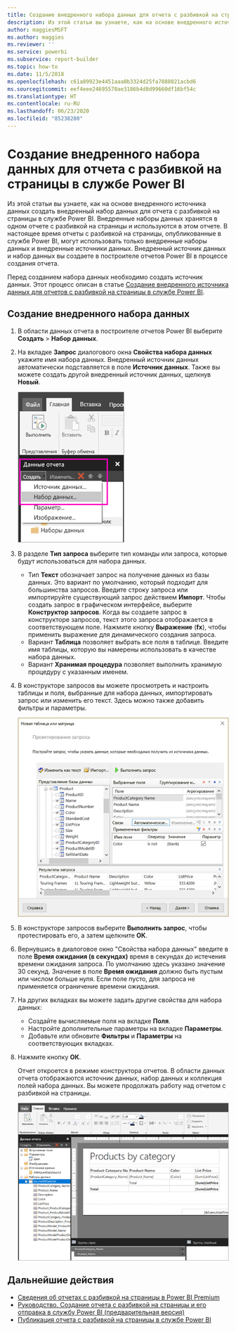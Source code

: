 ```yaml
---
title: Создание внедренного набора данных для отчета с разбивкой на страницы в Power BI
description: Из этой статьи вы узнаете, как на основе внедренного источника данных создать внедренный набор данных для отчета с разбивкой на страницы в службе Power BI.
author: maggiesMSFT
ms.author: maggies
ms.reviewer: ''
ms.service: powerbi
ms.subservice: report-builder
ms.topic: how-to
ms.date: 11/5/2018
ms.openlocfilehash: c61a89923e4451aaa0b3324d25fa7888021acbd6
ms.sourcegitcommit: eef4eee24695570ae3186b4d8d99660df16bf54c
ms.translationtype: HT
ms.contentlocale: ru-RU
ms.lasthandoff: 06/23/2020
ms.locfileid: "85238280"
---
```

# <a name="create-an-embedded-dataset-for-a-paginated-report-in-the-power-bi-service"></a>Создание внедренного набора данных для отчета с разбивкой на страницы в службе Power BI

Из этой статьи вы узнаете, как на основе внедренного источника данных создать внедренный набор данных для отчета с разбивкой на страницы в службе Power BI. Внедренные наборы данных хранятся в одном отчете с разбивкой на страницы и используются в этом отчете. В настоящее время отчеты с разбивкой на страницы, опубликованные в службе Power BI, могут использовать только внедренные наборы данных и внедренные источники данных. Внедренный источник данных и набор данных вы создаете в построителе отчетов Power BI в процессе создания отчета. 

Перед созданием набора данных необходимо создать источник данных. Этот процесс описан в статье [Создание внедренного источника данных для отчетов с разбивкой на страницы в службе Power BI](paginated-reports-embedded-data-source.md).
  
## <a name="create-an-embedded-dataset"></a>Создание внедренного набора данных
  
1. В области данных отчета в построителе отчетов Power BI выберите **Создать** > **Набор данных**.

1. На вкладке **Запрос** диалогового окна **Свойства набора данных** укажите имя набора данных. Внедренный источник данных автоматически подставляется в поле **Источник данных**. Также вы можете создать другой внедренный источник данных, щелкнув **Новый**.
 
   ![Новый набор данных](media/paginated-reports-create-embedded-dataset/power-bi-paginated-new-dataset.png)  

3. В разделе **Тип запроса** выберите тип команды или запроса, которые будут использоваться для набора данных. 
    - Тип **Текст** обозначает запрос на получение данных из базы данных. Это вариант по умолчанию, который подходит для большинства запросов. Введите строку запроса или импортируйте существующий запрос действием **Импорт**. Чтобы создать запрос в графическом интерфейсе, выберите **Конструктор запросов**. Когда вы создаете запрос в конструкторе запросов, текст этого запроса отображается в соответствующем поле. Нажмите кнопку **Выражение** (**fx**), чтобы применить выражение для динамического создания запроса. 
    - Вариант **Таблица** позволяет выбрать все поля в таблице. Введите имя таблицы, которую вы намерены использовать в качестве набора данных.
    - Вариант **Хранимая процедура** позволяет выполнить хранимую процедуру с указанным именем.

4. В конструкторе запросов вы можете просмотреть и настроить таблицы и поля, выбранные для набора данных, импортировать запрос или изменить его текст. Здесь можно также добавить фильтры и параметры. 

    ![Конструктор запросов](media/paginated-reports-create-embedded-dataset/power-bi-paginated-embedded-dataset-edit-query.png)

5. В конструкторе запросов выберите **Выполнить запрос**, чтобы протестировать его, а затем щелкните **ОК**.

1. Вернувшись в диалоговое окно "Свойства набора данных" введите в поле **Время ожидания (в секундах)** время в секундах до истечения времени ожидания запроса. По умолчанию здесь указано значение 30 секунд. Значение в поле **Время ожидания** должно быть пустым или числом больше нуля. Если поле пусто, для запроса не применяется ограничение времени ожидания.

7.  На других вкладках вы можете задать другие свойства для набора данных:
    - Создайте вычисляемые поля на вкладке **Поля**.
    - Настройте дополнительные параметры на вкладке **Параметры**.
    - Добавьте или обновите **Фильтры** и **Параметры** на соответствующих вкладках.

8. Нажмите кнопку **ОК**.
 
   Отчет откроется в режиме конструктора отчетов. В области данных отчета отображаются источник данных, набор данных и коллекция полей набора данных. Вы можете продолжать работу над отчетом с разбивкой на страницы.  

    ![Набор данных в представлении конструктора отчетов](media/paginated-reports-create-embedded-dataset/power-bi-paginated-embedded-dataset-report-design-view.png) 
 
## <a name="next-steps"></a>Дальнейшие действия 

- [Сведения об отчетах с разбивкой на страницы в Power BI Premium](paginated-reports-report-builder-power-bi.md)  
- [Руководство. Создание отчета с разбивкой на страницы и его отправка в службу Power BI (предварительная версия)](paginated-reports-quickstart-aw.md)
- [Публикация отчета с разбивкой на страницы в службе Power BI](paginated-reports-save-to-power-bi-service.md)

